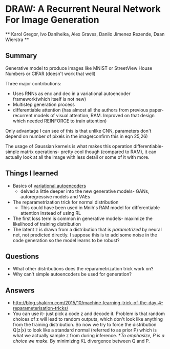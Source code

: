 # DRAW: A Recurrent Neural Network For Image Generation
** Karol Gregor, Ivo Danihelka, Alex Graves, Danilo Jimenez Rezende, Daan Wierstra **

## Summary

Generative model to produce images like MNIST or StreetView House Numbers or
CIFAR (doesn't work that well)

Three major contributions:
- Uses RNNs as enc and dec in a variational autoencoder framework(which itself
  is not new)
- Multistep generation process 
- differentiable attention (has almost all the authors from previous paper-
  recurrent models of visual attention, RAM. Improved on that design which
  needed REINFORCE to train attention) 

Only advantage I can see of this is that unlike CNN, parameters don't depend on
number of pixels in the image(confirm this in eqn 25,26)

The usage of Gaussian kernels is what makes this operation differentiable-
simple matrix operations- pretty cool though (compared to RAM), it can
actually look at all the image with less detail or some of it with more.

## Things I learned

- Basics of [variational autoencoders](jaan.io/what-is-variational-autoencoder-vae-tutorial/)
    - delved a little deeper into the new generative models- GANs, autoregressive models and VAEs
- The reparametrization trick for normal distribution
    - This could have been used in Mnih's RAM model for differentiable
      attention instead of using RL
- The first loss term is common in generative models- maximize the likelihood
  of training distribution
- The latent z is drawn from a distribution that is *parametrized* by neural
  net, not predicted directly. I suppose this is to add some noise in the code
  generation so the model learns to be robust?


## Questions

- What other distributions does the reparametrization trick work on?
- Why can't simple autoencoders be used for generation?

## Answers

- http://blog.shakirm.com/2015/10/machine-learning-trick-of-the-day-4-reparameterisation-tricks/
- You can use it- just pick a code z and decode it. Problem is that random
  choices of z will lead to random outputs, which don't look like anything from
  the training distribution. So now we try to force the distribution Q(z|x) to
  look like a standard normal (referred to as prior P) which is what we
  actually sample z from during inference. **To emphasize, P is a choice we make.*
  By minimizing KL divergence between Q and P.
